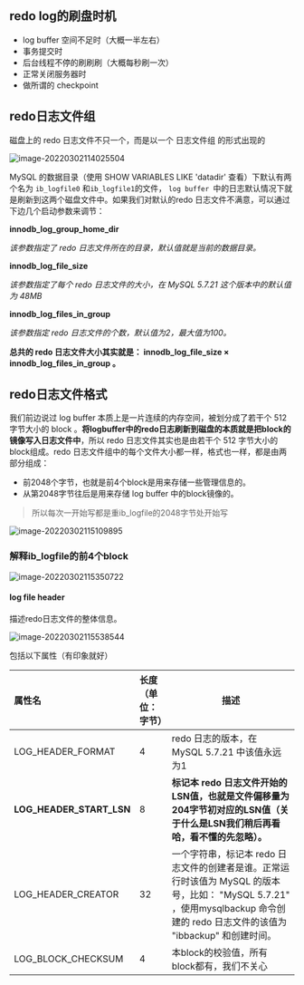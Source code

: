 ## redo log的刷盘时机

- log buffer 空间不足时（大概一半左右）
- 事务提交时
- 后台线程不停的刷刷刷（大概每秒刷一次）
- 正常关闭服务器时
- 做所谓的 checkpoint

## redo日志文件组

磁盘上的 redo 日志文件不只一个，而是以一个 日志文件组 的形式出现的

![image-20220302114025504](https://img.ggball.top/image-20220302114025504.png)

MySQL 的数据目录（使用 SHOW VARIABLES LIKE 'datadir' 查看）下默认有两个名为 `ib_logfile0` 和`ib_logfile1`的文件， `log buffer `中的日志默认情况下就是刷新到这两个磁盘文件中。如果我们对默认的redo 日志文件不满意，可以通过下边几个启动参数来调节：

**innodb_log_group_home_dir**

*该参数指定了 redo 日志文件所在的目录，默认值就是当前的数据目录。*

**innodb_log_file_size**

*该参数指定了每个 redo 日志文件的大小，在 MySQL 5.7.21 这个版本中的默认值为 48MB*

**innodb_log_files_in_group**

*该参数指定 redo 日志文件的个数，默认值为2，最大值为100。*



**总共的 redo 日志文件大小其实就是： innodb_log_file_size × innodb_log_files_in_group 。**



## redo日志文件格式

我们前边说过 log buffer 本质上是一片连续的内存空间，被划分成了若干个 512 字节大小的 block 。**将logbuffer中的redo日志刷新到磁盘的本质就是把block的镜像写入日志文件中**，所以 redo 日志文件其实也是由若干个 512 字节大小的block组成。redo 日志文件组中的每个文件大小都一样，格式也一样，都是由两部分组成：

- 前2048个字节，也就是前4个block是用来存储一些管理信息的。
- 从第2048字节往后是用来存储 log buffer 中的block镜像的。

> 所以每次一开始写都是重ib_logfile的2048字节处开始写

![image-20220302115109895](https://img.ggball.top/image-20220302115109895.png)



### 解释ib_logfile的前4个block

![image-20220302115350722](https://img.ggball.top/image-20220302115350722.png)

#### log file header

描述redo日志文件的整体信息。

![image-20220302115538544](https://img.ggball.top/image-20220302115538544.png)

包括以下属性（有印象就好）

| 属性名                   | 长度（单位：字节） | 描述                                                         |
| :----------------------- | :----------------- | ------------------------------------------------------------ |
| LOG_HEADER_FORMAT        | 4                  | redo 日志的版本，在 MySQL 5.7.21 中该值永远为1               |
| **LOG_HEADER_START_LSN** | 8                  | **标记本 redo 日志文件开始的LSN值，也就是文件偏移量为204字节初对应的LSN值（关于什么是LSN我们稍后再看哈，看不懂的先忽略）。** |
| LOG_HEADER_CREATOR       | 32                 | 一个字符串，标记本 redo 日志文件的创建者是谁。正常运行时该值为 MySQL 的版本号，比如： "MySQL 5.7.21" ，使用mysqlbackup 命令创建的 redo 日志文件的该值为 "ibbackup" 和创建时间。 |
| LOG_BLOCK_CHECKSUM       | 4                  | 本block的校验值，所有block都有，我们不关心                   |